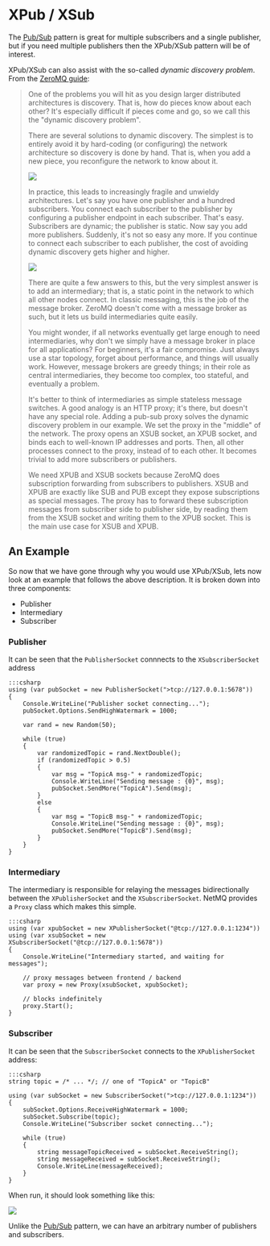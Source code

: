 XPub / XSub
=====

The [Pub/Sub](pub-sub.md) pattern is great for multiple subscribers and a single publisher, but if you need multiple publishers then the XPub/XSub pattern will be of interest.

XPub/XSub can also assist with the so-called _dynamic discovery problem_. From the [ZeroMQ guide](http://zguide.zeromq.org/page:all#The-Dynamic-Discovery-Problem):

> One of the problems you will hit as you design larger distributed architectures is discovery. That is, how do pieces know about each other? It's especially difficult if pieces come and go, so we call this the "dynamic discovery problem".
>
> There are several solutions to dynamic discovery. The simplest is to entirely avoid it by hard-coding (or configuring) the network architecture so discovery is done by hand. That is, when you add a new piece, you reconfigure the network to know about it.
>
> ![](https://github.com/imatix/zguide/raw/master/images/fig12.png)
>
> In practice, this leads to increasingly fragile and unwieldy architectures. Let's say you have one publisher and a hundred subscribers. You connect each subscriber to the publisher by configuring a publisher endpoint in each subscriber. That's easy. Subscribers are dynamic; the publisher is static. Now say you add more publishers. Suddenly, it's not so easy any more. If you continue to connect each subscriber to each publisher, the cost of avoiding dynamic discovery gets higher and higher.
>
> ![](https://github.com/imatix/zguide/raw/master/images/fig13.png)
>
> There are quite a few answers to this, but the very simplest answer is to add an intermediary; that is, a static point in the network to which all other nodes connect. In classic messaging, this is the job of the message broker. ZeroMQ doesn't come with a message broker as such, but it lets us build intermediaries quite easily.
>
> You might wonder, if all networks eventually get large enough to need intermediaries, why don't we simply have a message broker in place for all applications? For beginners, it's a fair compromise. Just always use a star topology, forget about performance, and things will usually work. However, message brokers are greedy things; in their role as central intermediaries, they become too complex, too stateful, and eventually a problem.
>
> It's better to think of intermediaries as simple stateless message switches. A good analogy is an HTTP proxy; it's there, but doesn't have any special role. Adding a pub-sub proxy solves the dynamic discovery problem in our example. We set the proxy in the "middle" of the network. The proxy opens an XSUB socket, an XPUB socket, and binds each to well-known IP addresses and ports. Then, all other processes connect to the proxy, instead of to each other. It becomes trivial to add more subscribers or publishers.
>
> We need XPUB and XSUB sockets because ZeroMQ does subscription forwarding from subscribers to publishers. XSUB and XPUB are exactly like SUB and PUB except they expose subscriptions as special messages. The proxy has to forward these subscription messages from subscriber side to publisher side, by reading them from the XSUB socket and writing them to the XPUB socket. This is the main use case for XSUB and XPUB.


## An Example

So now that we have gone through why you would use XPub/XSub, lets now look at an example that follows the above description. It is broken down into three components:

+ Publisher
+ Intermediary
+ Subscriber

### Publisher

It can be seen that the `PublisherSocket` connnects to the `XSubscriberSocket` address

    :::csharp
    using (var pubSocket = new PublisherSocket(">tcp://127.0.0.1:5678"))
    {
        Console.WriteLine("Publisher socket connecting...");
        pubSocket.Options.SendHighWatermark = 1000;

        var rand = new Random(50);
        
        while (true)
        {
            var randomizedTopic = rand.NextDouble();
            if (randomizedTopic > 0.5)
            {
                var msg = "TopicA msg-" + randomizedTopic;
                Console.WriteLine("Sending message : {0}", msg);
                pubSocket.SendMore("TopicA").Send(msg);
            }
            else
            {
                var msg = "TopicB msg-" + randomizedTopic;
                Console.WriteLine("Sending message : {0}", msg);
                pubSocket.SendMore("TopicB").Send(msg);
            }
        }
    }


### Intermediary

The intermediary is responsible for relaying the messages bidirectionally between the `XPublisherSocket` and the `XSubscriberSocket`. NetMQ provides a `Proxy` class which makes this simple.

    :::csharp
    using (var xpubSocket = new XPublisherSocket("@tcp://127.0.0.1:1234"))
    using (var xsubSocket = new XSubscriberSocket("@tcp://127.0.0.1:5678"))
    {
        Console.WriteLine("Intermediary started, and waiting for messages");

        // proxy messages between frontend / backend
        var proxy = new Proxy(xsubSocket, xpubSocket);

        // blocks indefinitely
        proxy.Start();
    }


### Subscriber

It can be seen that the `SubscriberSocket` connects to the `XPublisherSocket` address:

    :::csharp
    string topic = /* ... */; // one of "TopicA" or "TopicB"

    using (var subSocket = new SubscriberSocket(">tcp://127.0.0.1:1234"))
    {
        subSocket.Options.ReceiveHighWatermark = 1000;
        subSocket.Subscribe(topic);
        Console.WriteLine("Subscriber socket connecting...");

        while (true)
        {
            string messageTopicReceived = subSocket.ReceiveString();
            string messageReceived = subSocket.ReceiveString();
            Console.WriteLine(messageReceived);
        }
    }


When run, it should look something like this:

![](Images/XPubXSubDemo.png)

Unlike the [Pub/Sub](pub-sub.md) pattern, we can have an arbitrary number of publishers and subscribers.